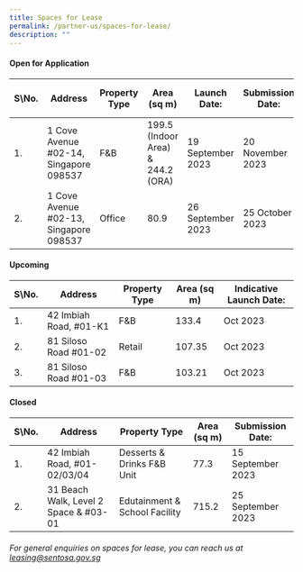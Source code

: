 ```yaml
---
title: Spaces for Lease
permalink: /partner-us/spaces-for-lease/
description: ""
---
```

#### **Open for Application**

| S\No. | Address | Property Type | Area (sq m) | Launch Date: | Submission Date: | Site Showround | Request for information |
| -------- | -------- | -------- | -------- | -------- | -------- | -------- | -------- |
 | 1. |  1 Cove Avenue #02-14, Singapore 098537 | F&B | 199.5 (Indoor Area) & 244.2 (ORA) | 19 September 2023 | 20 November 2023 | Upon request | [Register interest here](https://form.gov.sg/6507eb4e2ccd0f0012806905)
 | 2. |  1 Cove Avenue #02-13, Singapore 098537 | Office | 80.9 | 26 September 2023 | 25 October 2023 | Upon request | [Register interest here](https://form.gov.sg/6507ec25356d470012cee186)

#### **Upcoming**

| S\No. | Address | Property Type | Area (sq m) | Indicative Launch Date:
| -------- | -------- | -------- | -------- | -------- 
| 1. | 42 Imbiah Road, #01-K1 | F&B | 133.4 | Oct 2023 
| 2. | 81 Siloso Road #01-02 | Retail | 107.35 | Oct 2023 
| 3. | 81 Siloso Road #01-03 | F&B | 103.21 | Oct 2023 



#### **Closed**

| S\No. | Address | Property Type | Area (sq m) | Submission Date:| 
| -------- | -------- | -------- | -------- | -------- |
|1. | 42 Imbiah Road, #01-02/03/04 | Desserts & Drinks F&B Unit |77.3| 15 September 2023  |
|2. | 31 Beach Walk, Level 2 Space & #03-01 | Edutainment & School Facility |715.2| 25 September 2023  |



###### For general enquiries on spaces for lease, you can reach us at leasing@sentosa.gov.sg